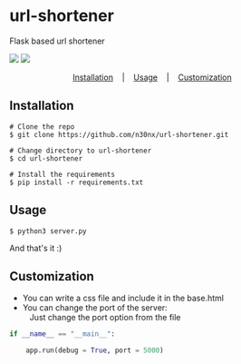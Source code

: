 # url-shortener
Flask based url shortener

<p align="left" style="vertical-align: top;">
  <a target="_blank" href="https://www.python.org/downloads/" title="Written in"><img src="https://img.shields.io/badge/python->=_3.9.5-royalblue.svg"></a>
  <a target="_blank" href=https://www.gnu.org/licenses/old-licenses/gpl-2.0.en.html title="GPL V2 License"><img src="https://img.shields.io/badge/License-GPL%20v2-blue.svg"></a>
</p>

<p align="center">
  <a href="#installation">Installation</a>
  &nbsp;&nbsp;&nbsp;|&nbsp;&nbsp;&nbsp;
  <a href="#usage">Usage</a>
  &nbsp;&nbsp;&nbsp;|&nbsp;&nbsp;&nbsp;
  <a href="#customization">Customization</a>
</p>

## Installation

```console
# Clone the repo
$ git clone https://github.com/n30nx/url-shortener.git

# Change directory to url-shortener
$ cd url-shortener

# Install the requirements
$ pip install -r requirements.txt
```

## Usage

```console
$ python3 server.py
```
And that's it :)

## Customization

- You can write a css file and include it in the base.html
- You can change the port of the server: \
&nbsp;&nbsp;&nbsp;Just change the port option from the file
```python
if __name__ == "__main__":

    app.run(debug = True, port = 5000)
```
